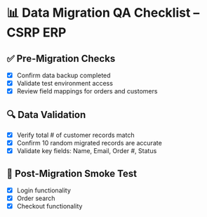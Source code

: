 # 📊 Data Migration QA Checklist – CSRP ERP

## ✅ Pre-Migration Checks

- [x] Confirm data backup completed
- [x] Validate test environment access
- [x] Review field mappings for orders and customers

## 🔍 Data Validation

- [x] Verify total # of customer records match
- [x] Confirm 10 random migrated records are accurate
- [x] Validate key fields: Name, Email, Order #, Status

## 🔁 Post-Migration Smoke Test

- [x] Login functionality
- [x] Order search
- [x] Checkout functionality
